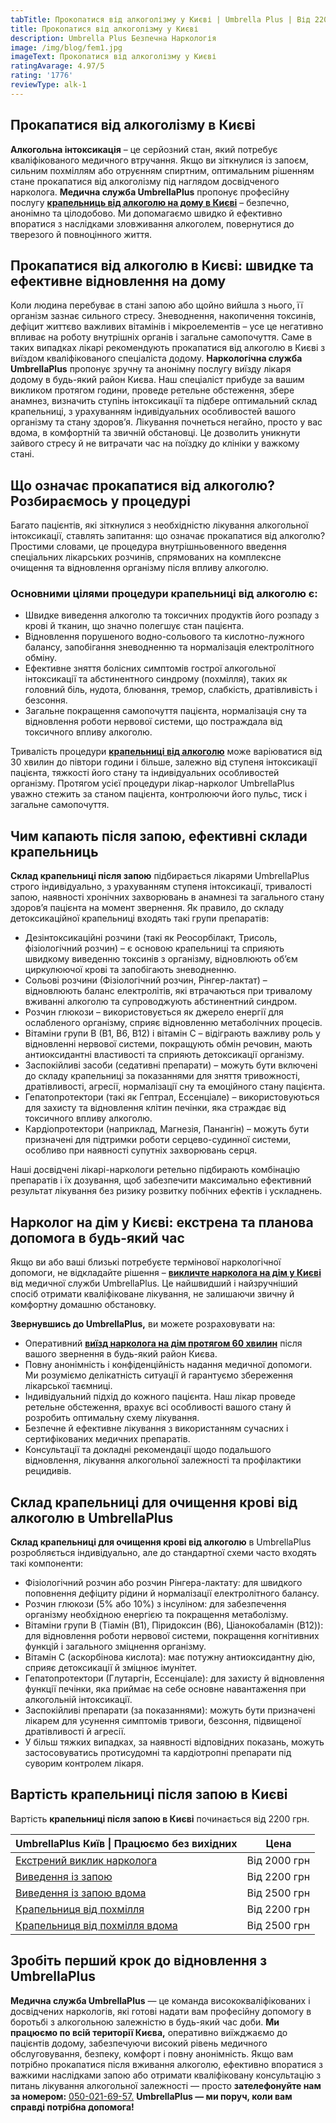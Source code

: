 ```yaml
---
tabTitle: Прокопатися від алкоголізму у Києві | Umbrella Plus | Від 2200 грн
title: Прокопатися від алкоголізму у Києві
description: Umbrella Plus Безпечна Наркологія
image: /img/blog/fem1.jpg
imageText: Прокопатися від алкоголізму у Києві
ratingAvarage: 4.97/5
rating: '1776'
reviewType: alk-1
---
```


## Прокапатися від алкоголізму в Києві

**Алкогольна інтоксикація** – це серйозний стан, який потребує кваліфікованого медичного втручання. Якщо ви зіткнулися із запоєм, сильним похміллям або отруєнням спиртним, оптимальним рішенням стане прокапатися від алкоголізму під наглядом досвідченого нарколога. **Медична служба UmbrellaPlus** пропонує професійну послугу **[крапельниць від алкоголю на дому в Києві](https://umbrella-plus.com.ua/uk/kiev/kapelnica_ot_alkogola_na_dom_kiev/)** – безпечно, анонімно та цілодобово. Ми допомагаємо швидко й ефективно впоратися з наслідками зловживання алкоголем, повернутися до тверезого й повноцінного життя.

## Прокапатися від алкоголю в Києві: швидке та ефективне відновлення на дому

Коли людина перебуває в стані запою або щойно вийшла з нього, її організм зазнає сильного стресу. Зневоднення, накопичення токсинів, дефіцит життєво важливих вітамінів і мікроелементів – усе це негативно впливає на роботу внутрішніх органів і загальне самопочуття. Саме в таких випадках лікарі рекомендують прокапатися від алкоголю в Києві з виїздом кваліфікованого спеціаліста додому.
**Наркологічна служба UmbrellaPlus** пропонує зручну та анонімну послугу виїзду лікаря додому в будь-який район Києва. Наш спеціаліст прибуде за вашим викликом протягом години, проведе ретельне обстеження, збере анамнез, визначить ступінь інтоксикації та підбере оптимальний склад крапельниці, з урахуванням індивідуальних особливостей вашого організму та стану здоров’я. Лікування почнеться негайно, просто у вас вдома, в комфортній та звичній обстановці. Це дозволить уникнути зайвого стресу й не витрачати час на поїздку до клініки у важкому стані.

## Що означає прокапатися від алкоголю? Розбираємось у процедурі

Багато пацієнтів, які зіткнулися з необхідністю лікування алкогольної інтоксикації, ставлять запитання: що означає прокапатися від алкоголю? Простими словами, це процедура внутрішньовенного введення спеціальних лікарських розчинів, спрямованих на комплексне очищення та відновлення організму після впливу алкоголю.

### Основними цілями процедури крапельниці від алкоголю є:

* Швидке виведення алкоголю та токсичних продуктів його розпаду з крові й тканин, що значно полегшує стан пацієнта.
* Відновлення порушеного водно-сольового та кислотно-лужного балансу, запобігання зневодненню та нормалізація електролітного обміну.
* Ефективне зняття болісних симптомів гострої алкогольної інтоксикації та абстинентного синдрому (похмілля), таких як головний біль, нудота, блювання, тремор, слабкість, дратівливість і безсоння.
* Загальне покращення самопочуття пацієнта, нормалізація сну та відновлення роботи нервової системи, що постраждала від токсичного впливу алкоголю.

Тривалість процедури **[крапельниці від алкоголю](https://umbrella-plus.com.ua/uk/kiev/kapelnica_ot_alkogola_kiev/)** може варіюватися від 30 хвилин до півтори години і більше, залежно від ступеня інтоксикації пацієнта, тяжкості його стану та індивідуальних особливостей організму. Протягом усієї процедури лікар-нарколог UmbrellaPlus уважно стежить за станом пацієнта, контролюючи його пульс, тиск і загальне самопочуття.

## Чим капають після запою, ефективні склади крапельниць

**Склад крапельниці після запою** підбирається лікарями UmbrellaPlus строго індивідуально, з урахуванням ступеня інтоксикації, тривалості запою, наявності хронічних захворювань в анамнезі та загального стану здоров’я пацієнта на момент звернення. Як правило, до складу детоксикаційної крапельниці входять такі групи препаратів:

* Дезінтоксикаційні розчини (такі як Реосорбілакт, Трисоль, фізіологічний розчин) – є основою крапельниці та сприяють швидкому виведенню токсинів з організму, відновлюють об’єм циркулюючої крові та запобігають зневодненню.
* Сольові розчини (Фізіологічний розчин, Рінгер-лактат) – відновлюють баланс електролітів, які втрачаються при тривалому вживанні алкоголю та супроводжують абстинентний синдром.
* Розчин глюкози – використовується як джерело енергії для ослабленого організму, сприяє відновленню метаболічних процесів.
* Вітаміни групи B (B1, B6, B12) і вітамін C – відіграють важливу роль у відновленні нервової системи, покращують обмін речовин, мають антиоксидантні властивості та сприяють детоксикації організму.
* Заспокійливі засоби (седативні препарати) – можуть бути включені до складу крапельниці за показаннями для зняття тривожності, дратівливості, агресії, нормалізації сну та емоційного стану пацієнта.
* Гепатопротектори (такі як Гептрал, Ессенціале) – використовуються для захисту та відновлення клітин печінки, яка страждає від токсичного впливу алкоголю.
* Кардіопротектори (наприклад, Магнезія, Панангін) – можуть бути призначені для підтримки роботи серцево-судинної системи, особливо при наявності супутніх захворювань серця.

Наші досвідчені лікарі-наркологи ретельно підбирають комбінацію препаратів і їх дозування, щоб забезпечити максимально ефективний результат лікування без ризику розвитку побічних ефектів і ускладнень.

## Нарколог на дім у Києві: екстрена та планова допомога в будь-який час

Якщо ви або ваші близькі потребуєте термінової наркологічної допомоги, не відкладайте рішення – **[викличте нарколога на дім у Києві](https://umbrella-plus.com.ua/uk/blog/narcolog-na-dom-kiev-ua/)** від медичної служби UmbrellaPlus. Це найшвидший і найзручніший спосіб отримати кваліфіковане лікування, не залишаючи звичну й комфортну домашню обстановку.

**Звернувшись до UmbrellaPlus,** ви можете розраховувати на:

* Оперативний **[виїзд нарколога на дім протягом 60 хвилин](https://umbrella-plus.com.ua/uk/kiev/vivod-iz-zapoia-na-domy-kiev-ua/)** після вашого звернення в будь-який район Києва.
* Повну анонімність і конфіденційність надання медичної допомоги. Ми розуміємо делікатність ситуації й гарантуємо збереження лікарської таємниці.
* Індивідуальний підхід до кожного пацієнта. Наш лікар проведе ретельне обстеження, врахує всі особливості вашого стану й розробить оптимальну схему лікування.
* Безпечне й ефективне лікування з використанням сучасних і сертифікованих медичних препаратів.
* Консультації та докладні рекомендації щодо подальшого відновлення, лікування алкогольної залежності та профілактики рецидивів.

## Склад крапельниці для очищення крові від алкоголю в UmbrellaPlus

**Склад крапельниці для очищення крові від алкоголю** в UmbrellaPlus розробляється індивідуально, але до стандартної схеми часто входять такі компоненти:

* Фізіологічний розчин або розчин Рінгера-лактату: для швидкого поповнення дефіциту рідини й нормалізації електролітного балансу.
* Розчин глюкози (5% або 10%) з інсуліном: для забезпечення організму необхідною енергією та покращення метаболізму.
* Вітаміни групи B (Тіамін (B1), Піридоксин (B6), Ціанокобаламін (B12)): для відновлення роботи нервової системи, покращення когнітивних функцій і загального зміцнення організму.
* Вітамін C (аскорбінова кислота): має потужну антиоксидантну дію, сприяє детоксикації й зміцнює імунітет.
* Гепатопротектори (Глутаргін, Ессенціале): для захисту й відновлення функції печінки, яка приймає на себе основне навантаження при алкогольній інтоксикації.
* Заспокійливі препарати (за показаннями): можуть бути призначені лікарем для усунення симптомів тривоги, безсоння, підвищеної дратівливості й агресії.
* У більш тяжких випадках, за наявності відповідних показань, можуть застосовуватись протисудомні та кардіотропні препарати під суворим контролем лікаря.

## Вартість крапельниці після запою в Києві

Вартість **крапельниці після запою в Києві** починається від 2200 грн.

| UmbrellaPlus Київ \| Працюємо без вихідних                                                                | Цена         |
| --------------------------------------------------------------------------------------------------------- | ------------ |
| [Екстрений виклик нарколога](https://umbrella-plus.com.ua/uk/blog/narcolog-na-dom-kiev-ua/)               | Від 2000 грн |
| [Виведення із запою](https://umbrella-plus.com.ua/uk/kiev/vivod-iz-zapoia-kiev-ua/)                       | Від 2200 грн |
| [Виведення із запою вдома](https://umbrella-plus.com.ua/uk/kiev/vivod-iz-zapoia-na-domy-kiev-ua/)         | Від 2500 грн |
| [Крапельниця від похмілля](https://umbrella-plus.com.ua/uk/kiev/kapelnica_ot_alkogola_kiev/)              | Від 2200 грн |
| [Крапельниця від похмілля вдома](https://umbrella-plus.com.ua/uk/kiev/kapelnica_ot_alkogola_na_dom_kiev/) | Від 2500 грн |

## Зробіть перший крок до відновлення з UmbrellaPlus

**Медична служба UmbrellaPlus** — це команда висококваліфікованих і досвідчених наркологів, які готові надати вам професійну допомогу в боротьбі з алкогольною залежністю в будь-який час доби. **Ми працюємо по всій території Києва,** оперативно виїжджаємо до пацієнтів додому, забезпечуючи високий рівень медичного обслуговування, безпеку, комфорт і повну анонімність.
Якщо вам потрібно прокапатися після вживання алкоголю, ефективно впоратися з важкими наслідками запою або отримати кваліфіковану консультацію з питань лікування алкогольної залежності — просто **зателефонуйте нам за номером:** [050-021-69-57.](tel:0500216957)
**UmbrellaPlus — ми поруч, коли вам справді потрібна допомога!**
